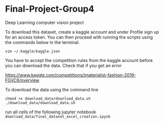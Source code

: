 # Final-Project-Group4
Deep Learning computer vision project

To download this dataset, create a kaggle account and under Profile sign up for an access token. You can then proceed with running the scripts using the commands below in the terminal. 

`vim ~/.kaggle/kaggle.json`

You have to accept the competition rules from the kaggle account before you can download the data. Check that if you get an error

https://www.kaggle.com/competitions/imaterialist-fashion-2019-FGVC6/overview

To download the data using the command line

`chmod +x download_data/download_data.sh`
`./download_data/download_data.sh` 

run all cells of the following jupyter notebook
`download_data/final_dataset_excel_creation.ipynb`